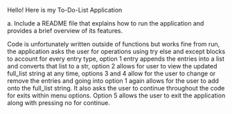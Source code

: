 Hello! Here is my To-Do-List Application

a. Include a README file that explains how to run the application and provides a brief overview of its features.

Code is unfortunately written outside of functions but works fine from run, the application asks the user for operations using try else and except blocks to account for every entry type, option 1 entry appends the entries into a list and converts that list to a str, option 2 allows for user to view the updated full_list string at any time, options 3 and 4 allow for the user to change or remove the entries and going into option 1 again allows for the user to add onto the full_list string. It also asks the user to continue throughout the code for exits within menu options. Option 5 allows the user to exit the application along with pressing no for continue.